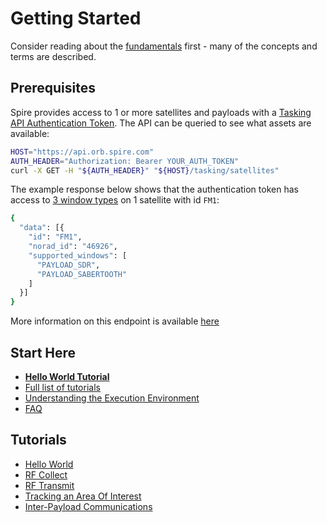 # Getting Started

Consider reading about the [fundamentals](./Fundamentals.md) first - many of the concepts and terms are described.

## Prerequisites

Spire provides access to 1 or more satellites and payloads with a [Tasking API Authentication Token](https://developers.spire.com/tasking-api-docs/#authentication).  The API can be queried to see what assets are available:

```bash
HOST="https://api.orb.spire.com"
AUTH_HEADER="Authorization: Bearer YOUR_AUTH_TOKEN"
curl -X GET -H "${AUTH_HEADER}" "${HOST}/tasking/satellites"
```

The example response below shows that the authentication token has access to [3 window types](https://developers.spire.com/tasking-api-docs/#supported-windows) on 1 satellite with id `FM1`:

```bash
{
  "data": [{
    "id": "FM1",
    "norad_id": "46926",
    "supported_windows": [
      "PAYLOAD_SDR",
      "PAYLOAD_SABERTOOTH"
    ]
  }]
}
```

More information on this endpoint is available [here](https://developers.spire.com/tasking-api-docs/#select-satellite)

## Start Here

 - [**Hello World Tutorial**](./tutorials/hello_world/HelloWorld.md)
 - [Full list of tutorials](#tutorials)
 - [Understanding the Execution Environment](./ExecutionEnvironment.md)
 - [FAQ](./FAQ.md)


## Tutorials

 - [Hello World](./tutorials/hello_world/HelloWorld.md)
 - [RF Collect](./tutorials/rf_collect/RfCollect.md)
 - [RF Transmit](./tutorials/rf_transmit/RfTransmit.md)
 - [Tracking an Area Of Interest](./tutorials/aoi/AOI.md)
 - [Inter-Payload Communications](./tutorials/ipc/InterPayloadComms.md)
 



